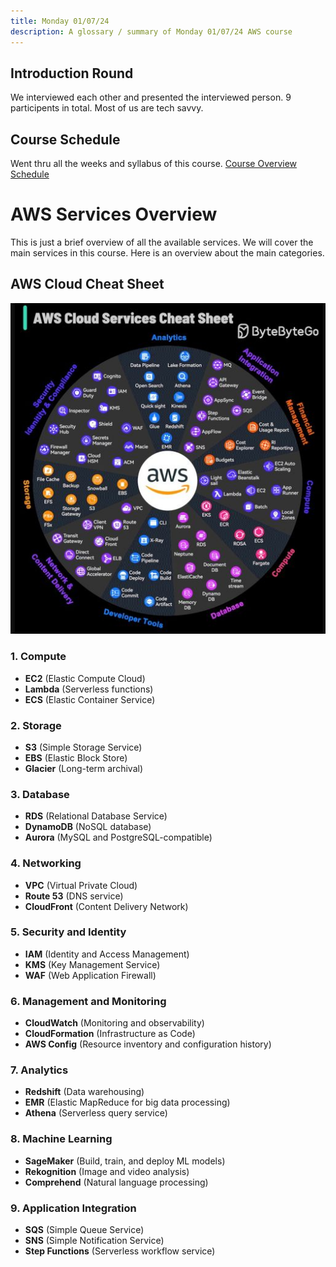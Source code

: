 ```yaml
---
title: Monday 01/07/24
description: A glossary / summary of Monday 01/07/24 AWS course
---
```


## Introduction Round

We interviewed each other and presented the interviewed person. 9 participents in total. Most of us are tech savvy. 

## Course Schedule 

Went thru all the weeks and syllabus of this course. [Course Overview Schedule](https://awsrestart.instructure.com/courses/3103/modules/items/2048062)

# AWS Services Overview

This is just a brief overview of all the available services. We will cover the main services in this course. Here is an overview about the main categories.

## AWS Cloud Cheat Sheet
![AWS Cheat Sheet](../../../assets/aws_cheat_cheet.jpg)

### 1. Compute
- **EC2** (Elastic Compute Cloud)
- **Lambda** (Serverless functions)
- **ECS** (Elastic Container Service)

### 2. Storage
- **S3** (Simple Storage Service)
- **EBS** (Elastic Block Store)
- **Glacier** (Long-term archival)

### 3. Database
- **RDS** (Relational Database Service)
- **DynamoDB** (NoSQL database)
- **Aurora** (MySQL and PostgreSQL-compatible)

### 4. Networking
- **VPC** (Virtual Private Cloud)
- **Route 53** (DNS service)
- **CloudFront** (Content Delivery Network)

### 5. Security and Identity
- **IAM** (Identity and Access Management)
- **KMS** (Key Management Service)
- **WAF** (Web Application Firewall)

### 6. Management and Monitoring
- **CloudWatch** (Monitoring and observability)
- **CloudFormation** (Infrastructure as Code)
- **AWS Config** (Resource inventory and configuration history)

### 7. Analytics
- **Redshift** (Data warehousing)
- **EMR** (Elastic MapReduce for big data processing)
- **Athena** (Serverless query service)

### 8. Machine Learning
- **SageMaker** (Build, train, and deploy ML models)
- **Rekognition** (Image and video analysis)
- **Comprehend** (Natural language processing)

### 9. Application Integration
- **SQS** (Simple Queue Service)
- **SNS** (Simple Notification Service)
- **Step Functions** (Serverless workflow service)